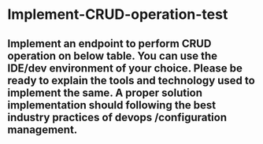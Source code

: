# Implement-CRUD-operation-test

## Implement an endpoint to perform CRUD operation on below table. You can use the IDE/dev environment of your choice. Please be ready to explain the tools and technology used to implement the same.  A proper solution implementation should following the best industry practices of devops /configuration management. 

 

